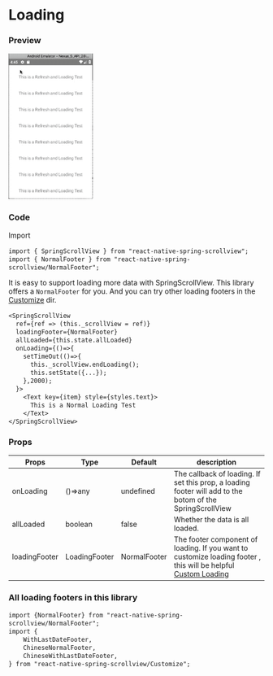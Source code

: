 # Loading

### Preview
![Preview](../../res/LoadingStickyContent.gif)

### Code

Import

```$js
import { SpringScrollView } from "react-native-spring-scrollview";
import { NormalFooter } from "react-native-spring-scrollview/NormalFooter";
```

It is easy to support loading more data with SpringScrollView. This library offers a `NormalFooter` for you. And you can try other loading footers in the [Customize](https://github.com/bolan9999/react-native-spring-scrollview/tree/master/src/Customize) dir.

```$js
<SpringScrollView
  ref={ref => (this._scrollView = ref)}
  loadingFooter={NormalFooter}
  allLoaded={this.state.allLoaded}
  onLoading={()=>{
    setTimeOut(()=>{
      this._scrollView.endLoading();
      this.setState({...});
    },2000);
  }>
    <Text key={item} style={styles.text}>
      This is a Normal Loading Test
    </Text>
</SpringScrollView>
```


### Props

Props  |  Type  |  Default  |  description  
---- | ------ | --------- | --------
onLoading | ()=>any | undefined | The callback of loading. If set this prop, a loading footer will add to the botom of the SpringScrollView
allLoaded | boolean | false | Whether the data is all loaded.
loadingFooter | LoadingFooter | NormalFooter | The footer component of loading. If you want to customize loading footer , this will be helpful [Custom Loading](/en/V2/CustomLoading)



### All loading footers in this library

```
import {NormalFooter} from "react-native-spring-scrollview/NormalFooter";
import {
    WithLastDateFooter,
    ChineseNormalFooter,
    ChineseWithLastDateFooter,
} from "react-native-spring-scrollview/Customize";
```
